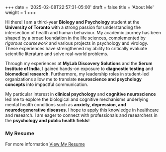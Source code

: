 +++
date = '2025-02-08T22:57:31-05:00'
draft = false
title = 'About Me'
weight = 1
+++

Hi there! I am a third-year **Biology and Psychology** student at the **University of Toronto** with a strong passion for understanding the intersection of health and human behaviour. My academic journey has been shaped by a broad foundation in the life sciences, complemented by _rigorous coursework_ and various projects in psychology and virology. These experiences have strengthened my ability to critically evaluate scientific literature and solve real-world problems.

Through my experiences at **MyLab Discovery Solutions** and the **Serum Institute of India**, I gained hands-on exposure to **diagnostic testing** and **biomedical research**. Furthermore, my leadership roles in student-led organizations allow me to translate **neuroscience and psychology concepts** into impactful communication.

My particular interest in **clinical psychology** and **cognitive neuroscience** led me to explore the biological and cognitive mechanisms underlying mental health conditions such as **anxiety, depression, and neurodegenerative diseases**. I hope to apply this knowledge in healthcare and research. I am eager to connect with professionals and researchers in the **psychology and public health fields**!

### My Resume

For more information
[View My Resume](/files/resume.pdf)
